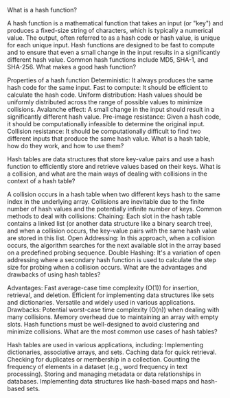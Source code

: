 What is a hash function?

A hash function is a mathematical function that takes an input (or "key") and produces a fixed-size string of characters, which is typically a numerical value. The output, often referred to as a hash code or hash value, is unique for each unique input. Hash functions are designed to be fast to compute and to ensure that even a small change in the input results in a significantly different hash value. Common hash functions include MD5, SHA-1, and SHA-256.
What makes a good hash function?

Properties of a hash function
Deterministic: It always produces the same hash code for the same input.
Fast to compute: It should be efficient to calculate the hash code.
Uniform distribution: Hash values should be uniformly distributed across the range of possible values to minimize collisions.
Avalanche effect: A small change in the input should result in a significantly different hash value.
Pre-image resistance: Given a hash code, it should be computationally infeasible to determine the original input.
Collision resistance: It should be computationally difficult to find two different inputs that produce the same hash value.
What is a hash table, how do they work, and how to use them?

Hash tables are data structures that store key-value pairs and use a hash function to efficiently store and retrieve values based on their keys.
What is a collision, and what are the main ways of dealing with collisions in the context of a hash table?

A collision occurs in a hash table when two different keys hash to the same index in the underlying array. Collisions are inevitable due to the finite number of hash values and the potentially infinite number of keys.
Common methods to deal with collisions:
Chaining: Each slot in the hash table contains a linked list (or another data structure like a binary search tree), and when a collision occurs, the key-value pairs with the same hash value are stored in this list.
Open Addressing: In this approach, when a collision occurs, the algorithm searches for the next available slot in the array based on a predefined probing sequence.
Double Hashing: It's a variation of open addressing where a secondary hash function is used to calculate the step size for probing when a collision occurs.
What are the advantages and drawbacks of using hash tables?

Advantages:
Fast average-case time complexity (O(1)) for insertion, retrieval, and deletion.
Efficient for implementing data structures like sets and dictionaries.
Versatile and widely used in various applications.
Drawbacks:
Potential worst-case time complexity (O(n)) when dealing with many collisions.
Memory overhead due to maintaining an array with empty slots.
Hash functions must be well-designed to avoid clustering and minimize collisions.
What are the most common use cases of hash tables?

Hash tables are used in various applications, including:
Implementing dictionaries, associative arrays, and sets.
Caching data for quick retrieval.
Checking for duplicates or membership in a collection.
Counting the frequency of elements in a dataset (e.g., word frequency in text processing).
Storing and managing metadata or data relationships in databases.
Implementing data structures like hash-based maps and hash-based sets.
